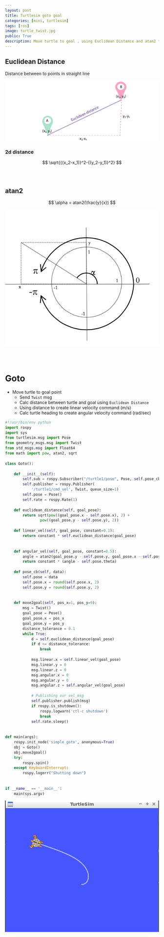 ```yaml
---
layout: post
title: Turtlesim goto goal
categories: [mini, turtlesim]
tags: [ros]
image: turtle_twist.jpg
public: True
description: Move turtle to goal , using Euclidean Distance and atan2 function, send Twist msg and subscribe to pose callback
---
```


## Euclidean Distance
Distance between to points in straight line

![](/images/2019-12-07-08-37-10.png)

### 2d distance

$$
\sqrt{{(x_2-x_1)}^2-{(y_2-y_1)}^2}
$$
&nbsp;  
&nbsp;  
## atan2

$$
\alpha = atan2(\frac{y}{x})
$$

![](/images/2019-12-07-08-57-58.png)

&nbsp;  
&nbsp;  
# Goto
- Move turtle to goal point
  - Send `Twist` msg
  - Calc distance between turtle and goal using `Euclidean Distance`
  - Using distance to create linear velocity command (m/s)
  - Calc turtle heading to create angular velocity command (rad/sec)

```python
#!/usr/bin/env python
import rospy
import sys
from turtlesim.msg import Pose
from geometry_msgs.msg import Twist
from std_msgs.msg import Float64
from math import pow, atan2, sqrt

class Goto():

    def __init__(self):
        self.sub = rospy.Subscriber("/turtle1/pose", Pose, self.pose_cb)
        self.publisher = rospy.Publisher(
            '/turtle1/cmd_vel', Twist, queue_size=1)
        self.pose = Pose()
        self.rate = rospy.Rate(1)

    def euclidean_distance(self, goal_pose):
        return sqrt(pow((goal_pose.x - self.pose.x), 2) +
                pow((goal_pose.y - self.pose.y), 2))

    def linear_vel(self, goal_pose, constant=0.1):
        return constant * self.euclidean_distance(goal_pose)


    def angular_vel(self, goal_pose, constant=0.5):
        angle = atan2(goal_pose.y - self.pose.y, goal_pose.x - self.pose.x)
        return constant * (angle - self.pose.theta)

    def pose_cb(self, data):
        self.pose = data
        self.pose.x = round(self.pose.x, 2)
        self.pose.y = round(self.pose.y, 2)
        

    def move2goal(self, pos_x=1, pos_y=9):
        msg = Twist()
        goal_pose = Pose()
        goal_pose.x = pos_x
        goal_pose.y = pos_y
        distance_tolerance = 0.1
        while True:
            d = self.euclidean_distance(goal_pose)
            if d <= distance_tolerance:
                break

            msg.linear.x = self.linear_vel(goal_pose)
            msg.linear.y = 0
            msg.linear.z = 0
            msg.angular.x = 0
            msg.angular.y = 0
            msg.angular.z = self.angular_vel(goal_pose)

            # Publishing our vel_msg
            self.publisher.publish(msg)
            if rospy.is_shutdown():
                rospy.logwarn('ctl-c shutdown')
                break
            self.rate.sleep()


def main(args):
    rospy.init_node('simple_goto', anonymous=True)
    obj = Goto()
    obj.move2goal()
    try:
        rospy.spin()
    except KeyboardInterrupt:
        rospy.logerr("Shutting down")


if __name__ == '__main__':
    main(sys.argv)

```

![](/images/2019-12-07-09-22-11.png)